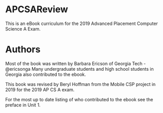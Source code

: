 # APCSAReview
This is an eBook curriculum for the 2019 Advanced Placement Computer Science A Exam.

# Authors
Most of the book was written by Barbara Ericson of Georgia Tech - @ericsonga
Many undergraduate students and high school students in Georgia also contributed to the ebook.

This book was revised by Beryl Hoffman from the Mobile CSP project in 2019 for the 2019 AP CS A exam.

For the most up to date listing of who contributed to the ebook see the preface in Unit 1.

